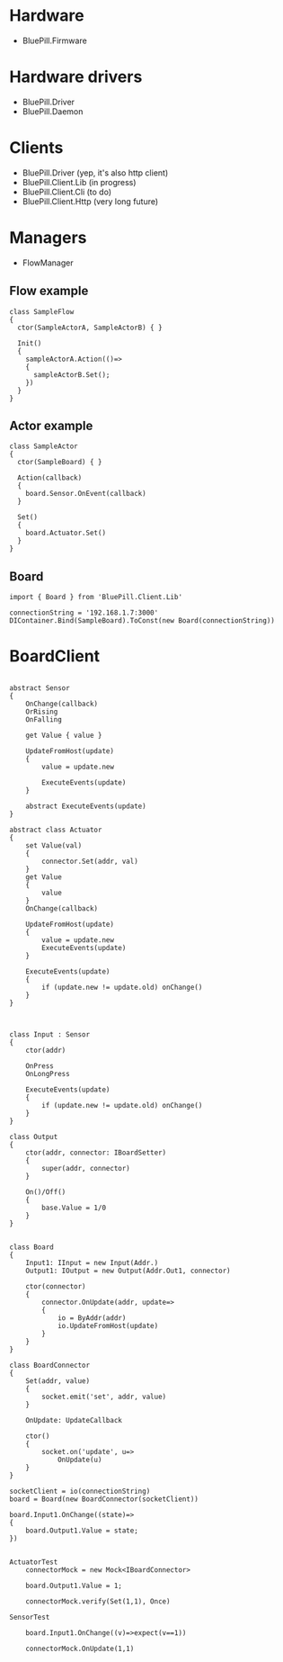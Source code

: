 # Hardware

- BluePill.Firmware

# Hardware drivers

- BluePill.Driver
- BluePill.Daemon

# Clients

- BluePill.Driver (yep, it's also http client)
- BluePill.Client.Lib (in progress)
- BluePill.Client.Cli (to do)
- BluePill.Client.Http (very long future)

# Managers

- FlowManager

## Flow example 
```
class SampleFlow
{
  ctor(SampleActorA, SampleActorB) { }
  
  Init()
  {
    sampleActorA.Action(()=>
    {
      sampleActorB.Set();
    })
  }
}
```

## Actor example
```
class SampleActor
{
  ctor(SampleBoard) { }
  
  Action(callback)
  {
    board.Sensor.OnEvent(callback)
  }
  
  Set()
  {
    board.Actuator.Set()
  }
}

```

## Board
```
import { Board } from 'BluePill.Client.Lib'

connectionString = '192.168.1.7:3000'
DIContainer.Bind(SampleBoard).ToConst(new Board(connectionString))
```


# BoardClient

```

abstract Sensor
{
	OnChange(callback)
	OrRising
	OnFalling
	
	get Value { value }
	
	UpdateFromHost(update)	
	{
		value = update.new
		
		ExecuteEvents(update)
	}
	
	abstract ExecuteEvents(update)
}

abstract class Actuator
{
	set Value(val)
	{
		connector.Set(addr, val)		
	}
	get Value
	{
		value
	}
	OnChange(callback)
	
	UpdateFromHost(update)
	{
		value = update.new
		ExecuteEvents(update)
	}
	
	ExecuteEvents(update)
	{
		if (update.new != update.old) onChange()
	}
}



class Input : Sensor
{
	ctor(addr)
	
	OnPress
	OnLongPress

	ExecuteEvents(update)
	{
		if (update.new != update.old) onChange()
	}
}

class Output
{
	ctor(addr, connector: IBoardSetter)
	{
		super(addr, connector)
	}
	
	On()/Off()
	{
		base.Value = 1/0
	}
}


class Board
{
	Input1: IInput = new Input(Addr.)
	Output1: IOutput = new Output(Addr.Out1, connector)
	
	ctor(connector)
	{
		connector.OnUpdate(addr, update=>
		{
			io = ByAddr(addr)
			io.UpdateFromHost(update)
		}
	}
}

class BoardConnector
{
	Set(addr, value)
	{
		socket.emit('set', addr, value)
	}
	
	OnUpdate: UpdateCallback
	
	ctor()
	{
		socket.on('update', u=>
			OnUpdate(u)
	}
}

socketClient = io(connectionString)
board = Board(new BoardConnector(socketClient))

board.Input1.OnChange((state)=>
{
	board.Output1.Value = state;  
})


ActuatorTest
	connectorMock = new Mock<IBoardConnector>
	
	board.Output1.Value = 1;

	connectorMock.verify(Set(1,1), Once)

SensorTest

	board.Input1.OnChange((v)=>expect(v==1))
	
	connectorMock.OnUpdate(1,1) 

```
